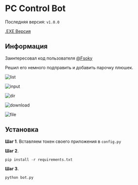 # PC Control Bot
Последняя версия: `v1.0.0`

[.EXE Версия](https://github.com/mqchinee/pc-control-tg-exe)

## Информация
Заинтересовал код пользователя [@Fsoky](https://github.com/Fsoky)

Решил его немного подправить и добавить парочку плюшек.


![list](https://user-images.githubusercontent.com/96006818/180599769-06db50c7-c2e7-4b67-a09a-d47339cddbf9.png)


![input](https://user-images.githubusercontent.com/96006818/180599774-fd3bc0c3-8dbd-46ad-a8df-279350fc3bc3.png)


![dir](https://user-images.githubusercontent.com/96006818/180599782-27f07dea-c5b8-4347-8b10-bd2dbccf263a.png)


![download](https://user-images.githubusercontent.com/96006818/180599789-db706f3a-6373-4b44-acee-6104bdfca864.png)


![file](https://user-images.githubusercontent.com/96006818/180599796-467b1477-e231-43da-a8a6-e0068c13854f.png)


## Установка
**Шаг 1**. Вставляем токен своего приложения в `config.py`

**Шаг 2**.
```python
pip install -r requirements.txt
```

**Шаг 3**.
```python
python bot.py
```

